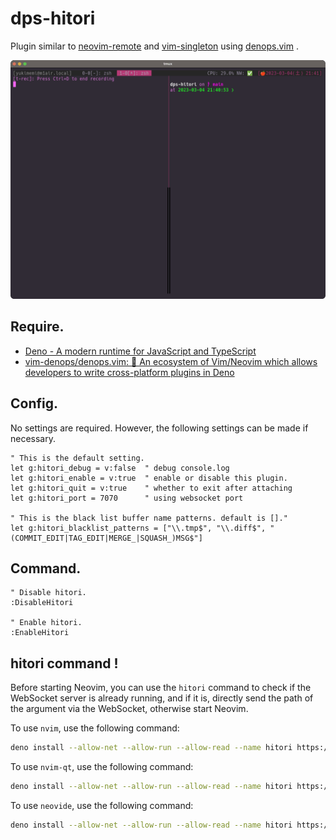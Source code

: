 # dps-hitori

Plugin similar to [neovim-remote](https://github.com/mhinz/neovim-remote) and [vim-singleton](https://github.com/thinca/vim-singleton) using [denops.vim](https://github.com/vim-denops/denops.vim) .

![dps-hitori](./image.gif)

## Require.

- [Deno - A modern runtime for JavaScript and TypeScript](https://deno.land/)
- [vim-denops/denops.vim: 🐜 An ecosystem of Vim/Neovim which allows developers to write cross-platform plugins in Deno](https://github.com/vim-denops/denops.vim)

## Config.

No settings are required. However, the following settings can be made if necessary.

```vim
" This is the default setting.
let g:hitori_debug = v:false  " debug console.log
let g:hitori_enable = v:true  " enable or disable this plugin.
let g:hitori_quit = v:true    " whether to exit after attaching
let g:hitori_port = 7070      " using websocket port

" This is the black list buffer name patterns. default is []."
let g:hitori_blacklist_patterns = ["\\.tmp$", "\\.diff$", "(COMMIT_EDIT|TAG_EDIT|MERGE_|SQUASH_)MSG$"]
```

## Command.

```vim
" Disable hitori.
:DisableHitori

" Enable hitori.
:EnableHitori
```

## hitori command !

Before starting Neovim, you can use the `hitori` command to check if the WebSocket server is already running, and if it is, directly send the path of the argument via the WebSocket, otherwise start Neovim.

To use `nvim`, use the following command:

```sh
deno install --allow-net --allow-run --allow-read --name hitori https://raw.githubusercontent.com/yukimemi/dps-hitori/main/cmd/hitori_nvim.ts
```

To use `nvim-qt`, use the following command:

```sh
deno install --allow-net --allow-run --allow-read --name hitori https://raw.githubusercontent.com/yukimemi/dps-hitori/main/cmd/hitori_nvim-qt.ts
```

To use `neovide`, use the following command:

```sh
deno install --allow-net --allow-run --allow-read --name hitori https://raw.githubusercontent.com/yukimemi/dps-hitori/main/cmd/hitori_neovide.ts
```
